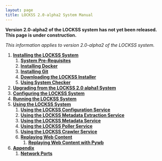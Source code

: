 ```yaml
---
layout: page
title: LOCKSS 2.0-alpha2 System Manual
---
```


**Version 2.0-alpha2 of the LOCKSS system has not yet been released. This page is under construction.**

*This information applies to version 2.0-alpha2 of the LOCKSS system.*

1.  [**Installing the LOCKSS System**](installing)
    1.  [**System Pre-Requisites**](installing/system-pre-requisites)
    1.  [**Installing Docker**](installing/docker)
    1.  [**Installing Git**](installing/git)
    1.  [**Downloading the LOCKSS Installer**](installing/lockss-installer)
    1.  [**Using System Checker**](installing/check-sys)
1.  [**Upgrading from the LOCKSS 2.0 alpha1 System**](upgrading)
1.  [**Configuring the LOCKSS System**](configuring)
1.  [**Running the LOCKSS System**](running)
1.  [**Using the LOCKSS System**](using)
    1.  [**Using the LOCKSS Configuration Service**](using/configuration)
    1.  [**Using the LOCKSS Metadata Extraction Service**](using/metadata-extraction)
    1.  [**Using the LOCKSS Metadata Service**](using/metadata-service)
    1.  [**Using the LOCKSS Poller Service**](using/poller)
    1.  [**Using the LOCKSS Crawler Service**](using/crawler)
    1.  [**Replaying Web Content**](using)
        1.  [**Replaying Web Content with Pywb**](using/pywb)
1.  [**Appendix**](appendix)
    1.  [**Network Ports**](appendix/ports)
